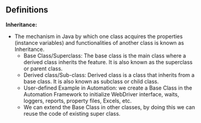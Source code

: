 ## Definitions
**Inheritance:** 
- The mechanism in Java by which one class acquires the properties (instance variables) and functionalities of another class is known as Inheritance.
  - Base Class/Superclass: The base class is the main class where a derived class inherits the feature. 
    It is also known as the superclass or parent class.
  - Derived class/Sub-class: Derived class is a class that inherits from a base class. 
    It is also known as subclass or child class.
  - User-defined Example in Automation: we create a Base Class in the Automation Framework to initialize WebDriver interface, waits, loggers, reports, property files, Excels, etc.
  - We can extend the Base Class in other classes, by doing this we can reuse the code of existing super class.
  
<br>
